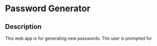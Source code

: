 # Password Generator

## Description

This web app is for generating new passwords. The user is prompted for 